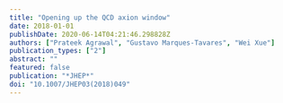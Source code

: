 ```yaml
---
title: "Opening up the QCD axion window"
date: 2018-01-01
publishDate: 2020-06-14T04:21:46.298828Z
authors: ["Prateek Agrawal", "Gustavo Marques-Tavares", "Wei Xue"]
publication_types: ["2"]
abstract: ""
featured: false
publication: "*JHEP*"
doi: "10.1007/JHEP03(2018)049"
---
```


